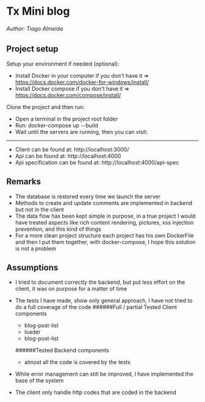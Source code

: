 # Tx Mini blog
###### Author: Tiago Almeida

## Project setup
Setup your environment if needed (optional):
 - Install Docker in your computer if you don't have it => https://docs.docker.com/docker-for-windows/install/
 - Install Docker compose if you don't have it => https://docs.docker.com/compose/install/ 
 
 Clone the project and then run:
 - Open a terminal in the project root folder  
 - Run: docker-compose up --build
 - Wait until the servers are running, then you can visit: 
 
 ---
 
 - Client can be found at:  http://localhost:3000/
 - Api can be found at: http://localhost:4000
 - Api specification can be found at: http://localhost:4000/api-spec

## Remarks
 - The database is restored every time we launch the server
 - Methods to create and update comments are implemented in backend but not in the client
 - The data flow has been kept simple in purpose, in a true project I would have treated aspects like rich content rendering, pictures, xss injection prevention, and this kind of things 
 - For a more clean project structure each project has his own DockerFile and then I put them together, with docker-compose, I hope this solution is not a problem

## Assumptions
 - I tried to document correctly the backend, but put less effort on the client, it was on purpose for a matter of time 
 - The tests I have made, show only general approach, I have not tried to do a full coverage of the code
    ######Full / partial Tested Client components
    - blog-post-list
    - loader
    - blog-post-list
        
    ######Tested Backend components
    - almost all the code is covered by the tests
        
 
 - While error management can still be improved, I have implemented the base of the system
 - The client only handle http codes that are coded in the backend 
